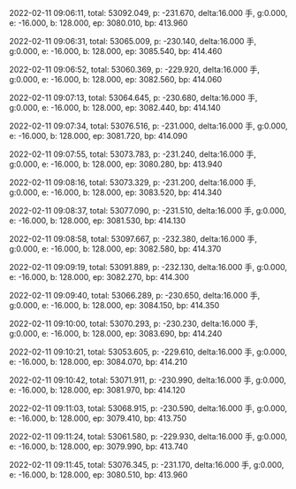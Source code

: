2022-02-11 09:06:11, total: 53092.049, p: -231.670, delta:16.000 手, g:0.000, e: -16.000, b: 128.000, ep: 3080.010, bp: 413.960

2022-02-11 09:06:31, total: 53065.009, p: -230.140, delta:16.000 手, g:0.000, e: -16.000, b: 128.000, ep: 3085.540, bp: 414.460

2022-02-11 09:06:52, total: 53060.369, p: -229.920, delta:16.000 手, g:0.000, e: -16.000, b: 128.000, ep: 3082.560, bp: 414.060

2022-02-11 09:07:13, total: 53064.645, p: -230.680, delta:16.000 手, g:0.000, e: -16.000, b: 128.000, ep: 3082.440, bp: 414.140

2022-02-11 09:07:34, total: 53076.516, p: -231.000, delta:16.000 手, g:0.000, e: -16.000, b: 128.000, ep: 3081.720, bp: 414.090

2022-02-11 09:07:55, total: 53073.783, p: -231.240, delta:16.000 手, g:0.000, e: -16.000, b: 128.000, ep: 3080.280, bp: 413.940

2022-02-11 09:08:16, total: 53073.329, p: -231.200, delta:16.000 手, g:0.000, e: -16.000, b: 128.000, ep: 3083.520, bp: 414.340

2022-02-11 09:08:37, total: 53077.090, p: -231.510, delta:16.000 手, g:0.000, e: -16.000, b: 128.000, ep: 3081.530, bp: 414.130

2022-02-11 09:08:58, total: 53097.667, p: -232.380, delta:16.000 手, g:0.000, e: -16.000, b: 128.000, ep: 3082.580, bp: 414.370

2022-02-11 09:09:19, total: 53091.889, p: -232.130, delta:16.000 手, g:0.000, e: -16.000, b: 128.000, ep: 3082.270, bp: 414.300

2022-02-11 09:09:40, total: 53066.289, p: -230.650, delta:16.000 手, g:0.000, e: -16.000, b: 128.000, ep: 3084.150, bp: 414.350

2022-02-11 09:10:00, total: 53070.293, p: -230.230, delta:16.000 手, g:0.000, e: -16.000, b: 128.000, ep: 3083.690, bp: 414.240

2022-02-11 09:10:21, total: 53053.605, p: -229.610, delta:16.000 手, g:0.000, e: -16.000, b: 128.000, ep: 3084.070, bp: 414.210

2022-02-11 09:10:42, total: 53071.911, p: -230.990, delta:16.000 手, g:0.000, e: -16.000, b: 128.000, ep: 3081.970, bp: 414.120

2022-02-11 09:11:03, total: 53068.915, p: -230.590, delta:16.000 手, g:0.000, e: -16.000, b: 128.000, ep: 3079.410, bp: 413.750

2022-02-11 09:11:24, total: 53061.580, p: -229.930, delta:16.000 手, g:0.000, e: -16.000, b: 128.000, ep: 3079.990, bp: 413.740

2022-02-11 09:11:45, total: 53076.345, p: -231.170, delta:16.000 手, g:0.000, e: -16.000, b: 128.000, ep: 3080.510, bp: 413.960